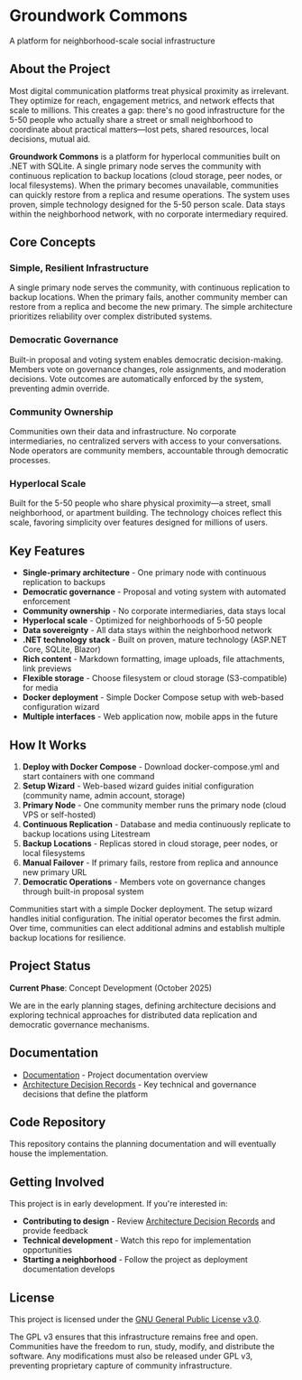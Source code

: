 # Groundwork Commons

A platform for neighborhood-scale social infrastructure

## About the Project

Most digital communication platforms treat physical proximity as irrelevant. They optimize for reach, engagement metrics, and network effects that scale to millions. This creates a gap: there's no good infrastructure for the 5-50 people who actually share a street or small neighborhood to coordinate about practical matters—lost pets, shared resources, local decisions, mutual aid.

**Groundwork Commons** is a platform for hyperlocal communities built on .NET with SQLite. A single primary node serves the community with continuous replication to backup locations (cloud storage, peer nodes, or local filesystems). When the primary becomes unavailable, communities can quickly restore from a replica and resume operations. The system uses proven, simple technology designed for the 5-50 person scale. Data stays within the neighborhood network, with no corporate intermediary required.

## Core Concepts

### Simple, Resilient Infrastructure
A single primary node serves the community, with continuous replication to backup locations. When the primary fails, another community member can restore from a replica and become the new primary. The simple architecture prioritizes reliability over complex distributed systems.

### Democratic Governance
Built-in proposal and voting system enables democratic decision-making. Members vote on governance changes, role assignments, and moderation decisions. Vote outcomes are automatically enforced by the system, preventing admin override.

### Community Ownership
Communities own their data and infrastructure. No corporate intermediaries, no centralized servers with access to your conversations. Node operators are community members, accountable through democratic processes.

### Hyperlocal Scale
Built for the 5-50 people who share physical proximity—a street, small neighborhood, or apartment building. The technology choices reflect this scale, favoring simplicity over features designed for millions of users.

## Key Features

- **Single-primary architecture** - One primary node with continuous replication to backups
- **Democratic governance** - Proposal and voting system with automated enforcement
- **Community ownership** - No corporate intermediaries, data stays local
- **Hyperlocal scale** - Optimized for neighborhoods of 5-50 people
- **Data sovereignty** - All data stays within the neighborhood network
- **.NET technology stack** - Built on proven, mature technology (ASP.NET Core, SQLite, Blazor)
- **Rich content** - Markdown formatting, image uploads, file attachments, link previews
- **Flexible storage** - Choose filesystem or cloud storage (S3-compatible) for media
- **Docker deployment** - Simple Docker Compose setup with web-based configuration wizard
- **Multiple interfaces** - Web application now, mobile apps in the future

## How It Works

1. **Deploy with Docker Compose** - Download docker-compose.yml and start containers with one command
2. **Setup Wizard** - Web-based wizard guides initial configuration (community name, admin account, storage)
3. **Primary Node** - One community member runs the primary node (cloud VPS or self-hosted)
4. **Continuous Replication** - Database and media continuously replicate to backup locations using Litestream
5. **Backup Locations** - Replicas stored in cloud storage, peer nodes, or local filesystems
6. **Manual Failover** - If primary fails, restore from replica and announce new primary URL
7. **Democratic Operations** - Members vote on governance changes through built-in proposal system

Communities start with a simple Docker deployment. The setup wizard handles initial configuration. The initial operator becomes the first admin. Over time, communities can elect additional admins and establish multiple backup locations for resilience.

## Project Status

**Current Phase**: Concept Development (October 2025)

We are in the early planning stages, defining architecture decisions and exploring technical approaches for distributed data replication and democratic governance mechanisms.

## Documentation

- [Documentation](docs/README.md) - Project documentation overview
- [Architecture Decision Records](docs/adrs/README.md) - Key technical and governance decisions that define the platform

## Code Repository

This repository contains the planning documentation and will eventually house the implementation.

## Getting Involved

This project is in early development. If you're interested in:

- **Contributing to design** - Review [Architecture Decision Records](docs/adrs/README.md) and provide feedback
- **Technical development** - Watch this repo for implementation opportunities
- **Starting a neighborhood** - Follow the project as deployment documentation develops

## License

This project is licensed under the [GNU General Public License v3.0](LICENSE).

The GPL v3 ensures that this infrastructure remains free and open. Communities have the freedom to run, study, modify, and distribute the software. Any modifications must also be released under GPL v3, preventing proprietary capture of community infrastructure.
